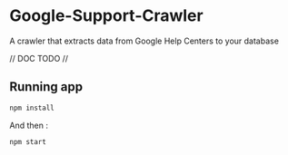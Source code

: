 # Google-Support-Crawler

A crawler that extracts data from Google Help Centers to your database

// DOC TODO // 


## Running app

```sh
npm install
```

And then : 

```sh
npm start
```
